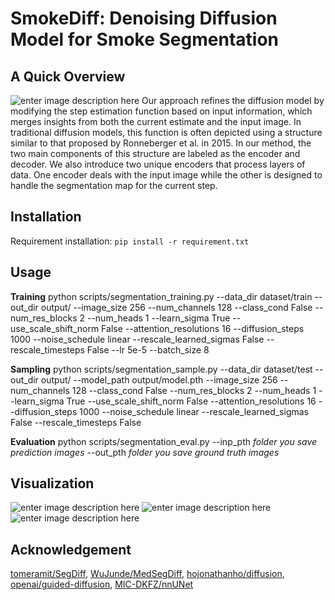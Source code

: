 ﻿# SmokeDiff: Denoising Diffusion Model for Smoke Segmentation

## A Quick Overview
![enter image description here](https://i.ibb.co/8KjCF2g/Smoke-Segmentation.png%22%20alt=%22Smoke-Segmentation%22%20border=%220%22%3E)
Our approach refines the diffusion model by modifying the step estimation function based on input information, which merges insights from both the current estimate and the input image. In traditional diffusion models, this function is often depicted using a structure similar to that proposed by Ronneberger et al. in 2015. In our method, the two main components of this structure are labeled as the encoder and decoder. We also introduce two unique encoders that process layers of data. One encoder deals with the input image while the other is designed to handle the segmentation map for the current step.

## Installation
Requirement installation: `pip install -r requirement.txt`

## Usage

**Training**
python scripts/segmentation_training.py --data_dir dataset/train --out_dir output/ --image_size 256 --num_channels 128 --class_cond False --num_res_blocks 2 --num_heads 1 --learn_sigma True --use_scale_shift_norm False --attention_resolutions 16 --diffusion_steps 1000 --noise_schedule linear --rescale_learned_sigmas False --rescale_timesteps False --lr 5e-5 --batch_size 8

**Sampling**
python scripts/segmentation_sample.py --data_dir dataset/test --out_dir output/ --model_path output/model.pth --image_size 256 --num_channels 128 --class_cond False --num_res_blocks 2 --num_heads 1 --learn_sigma True --use_scale_shift_norm False --attention_resolutions 16 --diffusion_steps 1000 --noise_schedule linear --rescale_learned_sigmas False --rescale_timesteps False

**Evaluation**
python scripts/segmentation_eval.py --inp_pth *folder you save prediction images* --out_pth *folder you save ground truth images*

## Visualization
![enter image description here](https://i.ibb.co/ctVhrxL/Screenshot-2023-10-23-154357.png%22%20alt=%22Screenshot-2023-10-23-154357%22%20border=%220%22)
![enter image description here](https://i.ibb.co/bg2gb8k/Screenshot-2023-10-23-154237.png%22%20alt=%22Screenshot-2023-10-23-154237%22%20border=%220%22)
![enter image description here](https://i.ibb.co/kKRXytF/Screenshot-2023-10-23-154506.png%22%20alt=%22Screenshot-2023-10-23-154506%22%20border=%220%22)
## Acknowledgement

[tomeramit/SegDiff](https://github.com/tomeramit/SegDiff), [WuJunde/MedSegDiff](https://github.com/WuJunde/MedSegDiff), [hojonathanho/diffusion](https://github.com/hojonathanho/diffusion), [openai/guided-diffusion](https://github.com/openai/guided-diffusion), [MIC-DKFZ/nnUNet](https://github.com/MIC-DKFZ/nnUNet)
